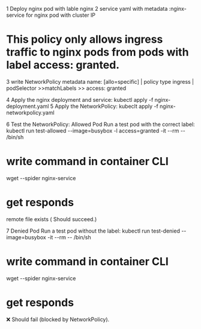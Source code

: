 1   Deploy nginx pod with lable nginx
2   service yaml with metadata :nginx-service for nginx pod with cluster IP

# This policy only allows ingress traffic to nginx pods from pods with label access: granted.
3   write NetworkPolicy metadata name: [allo=specific] | policy type ingress | podSelector  >>matchLabels >> access: granted

4   Apply the nginx deployment and service:
 kubectl apply -f nginx-deployment.yaml
5   Apply the NetworkPolicy: 
 kubeclt apply -f nginx-networkpolicy.yaml



6   Test the NetworkPolicy:
  Allowed Pod
Run a test pod with the correct label:
  kubectl run test-allowed --image=busybox -l access=granted -it --rm -- /bin/sh

  # write command in container CLI 
  wget --spider nginx-service
  # get responds 
remote file exists ( Should succeed.)


7   Denied Pod
Run a test pod without the label:
  kubectl run test-denied --image=busybox -it --rm -- /bin/sh
  # write command in container CLI 
  wget --spider nginx-service
  # get responds 
  ❌ Should fail (blocked by NetworkPolicy).
